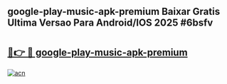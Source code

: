 ## google-play-music-apk-premium Baixar Gratis Ultima Versao Para Android/IOS 2025 #6bsfv

# <h2><a href="https://ainizakaria.my?title=google-play-music-apk-premium&ref=20M">🔗👉 🔴 google-play-music-apk-premium</a></h2>

[![acn](https://github.com/user-attachments/assets/0f9c940e-d8b0-45ae-aac7-cd30a18b3e1c)](https://ainizakaria.my?title=google-play-music-apk-premium&ref=20M)

